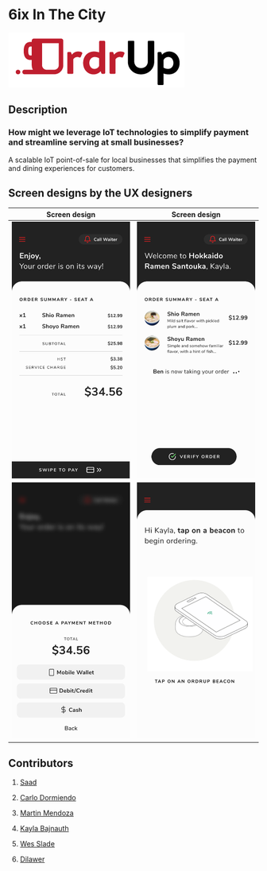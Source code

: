 # 6ix In The City

![OrdrUp](https://github.com/SaadBenn/6ixInTheCity/blob/master/OrdrUp.png)

## Description

### How might we leverage IoT technologies to simplify payment and streamline serving at small businesses?
A scalable IoT point-of-sale for local businesses that simplifies the payment and dining experiences for customers.

## Screen designs by the UX designers

Screen design             |  Screen design
:-------------------------:|:-------------------------:
![Order Summary](https://github.com/SaadBenn/6ixInTheCity/blob/master/Order%20Summary%20-%20Verified.png)  |  ![Waiter taking order](https://github.com/SaadBenn/6ixInTheCity/blob/master/Order%20Summary%20-%20Waiter%20taking%20order.png)
![Payment](https://github.com/SaadBenn/6ixInTheCity/blob/master/Payment.png) | ![Tap Dat App](https://github.com/SaadBenn/6ixInTheCity/blob/master/Tap%20Beacon.png)


## Contributors
1. [Saad](https://github.com/SaadBenn)

2. [Carlo Dormiendo](https://github.com/carloForrest)

3. [Martin Mendoza](https://github.com/mendozanmartin)

4. [Kayla Bajnauth](https://github.com/kaylabajnauth)

5. [Wes Slade](https://github.com/WesSlade)

6. [Dilawer](https://github.com/dilawerh)
